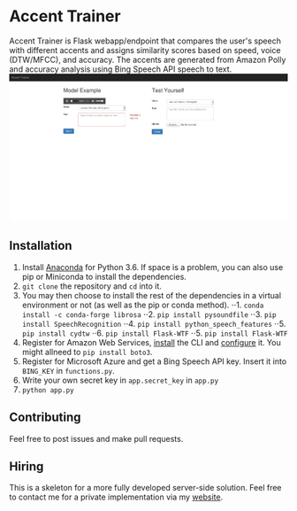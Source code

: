 # Accent Trainer
Accent Trainer is Flask webapp/endpoint that compares the user's speech with different accents and assigns similarity scores based on speed, voice (DTW/MFCC), and accuracy. The accents are generated from Amazon Polly and accuracy analysis using Bing Speech API speech to text.
![screenshot](screenshot.png)

## Installation
1. Install [Anaconda](https://docs.continuum.io/anaconda/install) for Python 3.6. If space is a problem, you can also use pip or Miniconda to install the dependencies.
2. `git clone` the repository and `cd` into it.
3. You may then choose to install the rest of the dependencies in a virtual environment or not (as well as the pip or conda method).
⋅⋅1. `conda install -c conda-forge librosa`
⋅⋅2. `pip install pysoundfile`
⋅⋅3. `pip install SpeechRecognition`
⋅⋅4. `pip install python_speech_features`
⋅⋅5. `pip install cydtw`
⋅⋅6. `pip install Flask-WTF`
⋅⋅5. `pip install Flask-WTF`
4. Register for Amazon Web Services, [install](http://docs.aws.amazon.com/cli/latest/userguide/installing.html) the CLI and [configure](http://docs.aws.amazon.com/cli/latest/userguide/cli-chap-getting-started.html) it. You might allneed to `pip install boto3`.
5. Register for Microsoft Azure and get a Bing Speech API key. Insert it into `BING_KEY` in `functions.py`.
6. Write your own secret key in `app.secret_key` in `app.py`
7. `python app.py`

## Contributing
Feel free to post issues and make pull requests.

## Hiring
This is a skeleton for a more fully developed server-side solution. Feel free to contact me for a private implementation via my [website](https://www.pinewebarchitects.com/).